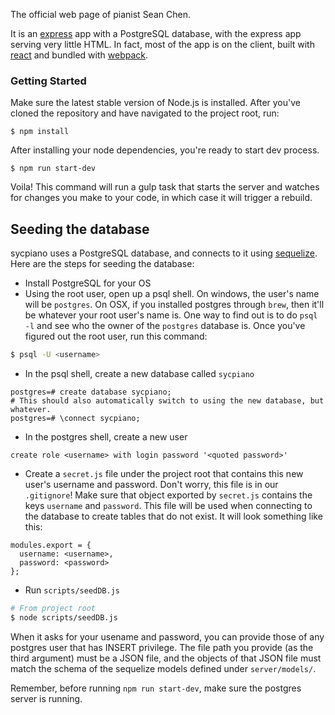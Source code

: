 The official web page of pianist Sean Chen.

It is an [express](http://expressjs.com/) app with a PostgreSQL database, with the express app serving very little HTML. In fact, most of the app is on the client, built with [react](https://facebook.github.io/react/) and bundled with [webpack](https://webpack.github.io/).

### Getting Started
Make sure the latest stable version of Node.js is installed.
After you've cloned the repository and have navigated to the project root, run:
```
$ npm install
```
After installing your node dependencies, you're ready to start dev process.
```
$ npm run start-dev
```
Voila! This command will run a gulp task that starts the server and watches for changes you make to your code, in which case it will trigger a rebuild.

## Seeding the database
sycpiano uses a PostgreSQL database, and connects to it using [sequelize](http://docs.sequelizejs.com/en/v3/).
Here are the steps for seeding the database:
* Install PostgreSQL for your OS
* Using the root user, open up a psql shell. On windows, the user's name will be `postgres`. On OSX, if you installed postgres through `brew`, then it'll be whatever your root user's name is. One way to find out is to do `psql -l` and see who the owner of the `postgres` database is. Once you've figured out the root user, run this command:
```bash
$ psql -U <username>
```
* In the psql shell, create a new database called `sycpiano`
```psql
postgres=# create database sycpiano;
# This should also automatically switch to using the new database, but whatever.
postgres=# \connect sycpiano;
```
* In the postgres shell, create a new user
```
create role <username> with login password '<quoted password>'
```
* Create a `secret.js` file under the project root that contains this new user's username and password. Don't worry, this file is in our `.gitignore`! Make sure that object exported by `secret.js` contains the keys `username` and `password`. This file will be used when connecting to the database to create tables that do not exist. It will look something like this:
```
modules.export = {
  username: <username>,
  password: <password>
};
```
* Run `scripts/seedDB.js`
```bash
# From project root
$ node scripts/seedDB.js
```
When it asks for your usename and password, you can provide those of any postgres user that has INSERT privilege. The file path you provide (as the third argument) must be a JSON file, and the objects of that JSON file must match the schema of the sequelize models defined under `server/models/`.

Remember, before running `npm run start-dev`, make sure the postgres server is running.
